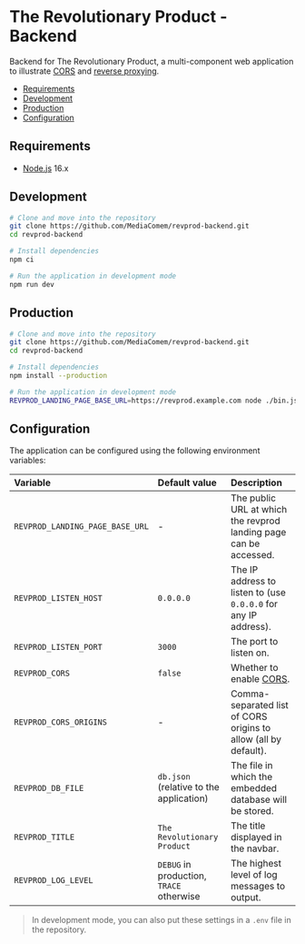 # The Revolutionary Product - Backend

Backend for The Revolutionary Product, a multi-component web application to
illustrate [CORS](https://en.wikipedia.org/wiki/Cross-origin_resource_sharing)
and [reverse proxying](https://en.wikipedia.org/wiki/Reverse_proxy).

<!-- START doctoc generated TOC please keep comment here to allow auto update -->
<!-- DON'T EDIT THIS SECTION, INSTEAD RE-RUN doctoc TO UPDATE -->

- [Requirements](#requirements)
- [Development](#development)
- [Production](#production)
- [Configuration](#configuration)

<!-- END doctoc generated TOC please keep comment here to allow auto update -->

## Requirements

- [Node.js][node] 16.x

## Development

```bash
# Clone and move into the repository
git clone https://github.com/MediaComem/revprod-backend.git
cd revprod-backend

# Install dependencies
npm ci

# Run the application in development mode
npm run dev
```

## Production

```bash
# Clone and move into the repository
git clone https://github.com/MediaComem/revprod-backend.git
cd revprod-backend

# Install dependencies
npm install --production

# Run the application in development mode
REVPROD_LANDING_PAGE_BASE_URL=https://revprod.example.com node ./bin.js
```

## Configuration

The application can be configured using the following environment variables:

| Variable                        | Default value                            | Description                                                       |
| :------------------------------ | :--------------------------------------- | :---------------------------------------------------------------- |
| `REVPROD_LANDING_PAGE_BASE_URL` | -                                        | The public URL at which the revprod landing page can be accessed. |
| `REVPROD_LISTEN_HOST`           | `0.0.0.0`                                | The IP address to listen to (use `0.0.0.0` for any IP address).   |
| `REVPROD_LISTEN_PORT`           | `3000`                                   | The port to listen on.                                            |
| `REVPROD_CORS`                  | `false`                                  | Whether to enable [CORS][cors].                                   |
| `REVPROD_CORS_ORIGINS`          | -                                        | Comma-separated list of CORS origins to allow (all by default).   |
| `REVPROD_DB_FILE`               | `db.json` (relative to the application)  | The file in which the embedded database will be stored.           |
| `REVPROD_TITLE`                 | `The Revolutionary Product`              | The title displayed in the navbar.                                |
| `REVPROD_LOG_LEVEL`             | `DEBUG` in production, `TRACE` otherwise | The highest level of log messages to output.                      |

> In development mode, you can also put these settings in a `.env` file in the
> repository.

[cors]: https://developer.mozilla.org/en-US/docs/Web/HTTP/CORS
[node]: https://nodejs.org
